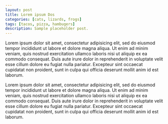 ```yaml
---
layout: post
title: Lorem ipsum Dos
categories: [cats, lizards, frogs]
tags: [tacos, pizza, hambugers]
description: Sample placeholder post.
---
```


Lorem ipsum dolor sit amet,  consectetur adipisicing elit,  sed do eiusmod tempor incididunt ut labore et dolore magna aliqua. Ut enim ad minim veniam,  quis nostrud exercitation ullamco laboris nisi ut aliquip ex ea commodo consequat. Duis aute irure dolor in reprehenderit in voluptate velit esse cillum dolore eu fugiat nulla pariatur. Excepteur sint occaecat cupidatat non proident,  sunt in culpa qui officia deserunt mollit anim id est laborum.

Lorem ipsum dolor sit amet,  consectetur adipisicing elit,  sed do eiusmod tempor incididunt ut labore et dolore magna aliqua. Ut enim ad minim veniam,  quis nostrud exercitation ullamco laboris nisi ut aliquip ex ea commodo consequat. Duis aute irure dolor in reprehenderit in voluptate velit esse cillum dolore eu fugiat nulla pariatur. Excepteur sint occaecat cupidatat non proident,  sunt in culpa qui officia deserunt mollit anim id est laborum.
